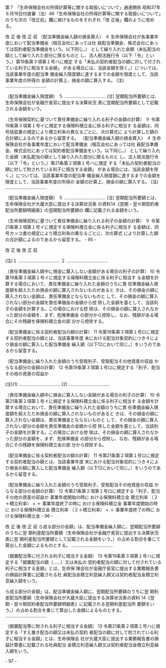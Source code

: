 第７ 「生命保険会社の所得計算等に関する取扱いについて」通達関係
昭和37年８月16日付直審（法）46「生命保険会社の所得計算等に関する取扱いについて」のうち次の「改正前」欄に掲げるものをそれぞれ「改
正後」欄のように改める。

改 正 後
改 正 前
（配当準備金繰入額の損金算入）
４ 生命保険会社が各事業年度において配当準備金（相互会社にあっては社
員配当準備金、株式会社にあっては契約者配当準備金をいう。以下同じ。）
として繰り入れた金額（未払配当の額として繰り入れた部分に限るものと
し、法人税法施行令（以下「令」という。）第19条第３項第１号ハに規定
する「未払の契約者配当の額に対して付されている利子に相当する金額」
がある場合には、当該金額を除く。）については、当該事業年度の配当準
備金繰入限度額に達するまでの金額を限度として、当該事業年度の所得の
金額の計算上、損金の額に算入する。
(注) .................................

（配当準備金繰入限度額）
５ .................................
(注) 翌期配当所要額とは、生命保険会社が金融庁長官に提出する決算状況
表に翌期配当所要額として記載される金額をいう。


（生命保険契約に基づいて責任準備金に繰り入れる利子の金額の計算）
９ 令第19条第３項第１号イに規定する保険料積立金に係る利子に相当す
る金額は、同号括弧書の規定により積立利率の異なるごとに、次の算式に
より計算した額の合計額によるのであるから留意する。
（配当準備金繰入額の損金算入）
４ 生命保険会社が各事業年度において配当準備金（相互会社にあっては社
員配当準備金、株式会社にあっては契約者配当準備金をいう。以下同じ。）
として繰り入れた金額（未払配当の額として繰り入れた部分に限るものと
し、法人税法施行令（以下「令」という。）第21条第２項第１号ハに規定
する「未払の契約者配当の額に対して附されている利子に相当する金額」
がある場合には、当該金額を除く。）については、当該事業年度の配当準
備金繰入限度額に達するまでの金額を限度として、当該事業年度の所得の
金額の計算上、損金の額に算入する。
(注) .................................

（配当準備金繰入限度額）
５ .................................
(注) 翌期配当所要額とは、生命保険会社が大蔵大臣に提出する決算状況表
の資料14｟翌期・翌々期契約者配当所要額明細表｠の翌期配当所要額の
欄に記載される金額をいう。

（生命保険契約に基づいて責任準備金に繰り入れる利子の金額の計算）
９ 令第21条第２項第１号イに規定する保険料積立金に係る利子に相当す
る金額は、同号カッコ書の規定により積立利率の異なるごとに、次の算式
により計算した額の合計額によるのであるから留意する。
\- 95 -


改 正 後
改 正 前



(注)１ .................................
２ .................................

（責任準備金繰入額中に損金に算入しない金額がある場合の利子の計算）
10 令第19条第３項第１号イに規定する保険料積立金に係る利子に相当す
る金額を計算する場合において、責任準備金に繰り入れた金額のうちに責
任準備金繰入限度額を超えたため損金の額に算入されないものがあると
きは、その損金の額に算入されない金額は、責任準備金とならないものと
して、その損金の額に算入されない部分の金額を責任準備金の金額から控
除した金額を基として、当該利子の金額を計算する。この場合における控
除は、その損金の額に算入されなかった部分の金額を、まず、危険準備金
の部分から控除し、なお、残額がある場合にその残額を保険料積立金の部
分から控除する。

（配当準備金に係る契約者配当の額の計算）
11 令第19条第３項第１号ロに規定する契約者配当の額とは、当該事業年度
末における配当対象契約につき４により損金の額に算入した配当準備金
繰入額（以下12において同じ。）をいうのであるから留意する。

（配当準備金に繰り入れた金額のうち受取利子、受取配当その他資産の収益
からなる部分の金額の計算）
12 令第19条第３項第１号ロに規定する「利子、配当その他の資産の収益か



(注)(1) .................................
(2) .................................

（責任準備金繰入額中に損金に算入しない金額がある場合の利子の計算）
10 令第21条第２項第１号イに規定する保険料積立金に係る利子に相当す
る金額を計算する場合において、責任準備金に繰り入れた金額のうちに責
任準備金繰入限度額を超えたため損金の額に算入されないものがあると
きは、その損金の額に算入されない金額は、責任準備金とならないものと
して、その損金の額に算入されない部分の金額を責任準備金の金額から控
除した金額を基として、当該利子の金額を計算する。この場合における控
除は、その損金の額に算入されなかった部分の金額を、まず、危険準備金
の部分から控除し、なお、残額がある場合にその残額を保険料積立金の部
分から控除する。

（配当準備金に係る契約者配当の額の計算）
11 令第21条第２項第１号ロに規定する契約者配当の額とは、当該事業年度
末における配当対象契約につき４により損金の額に算入した配当準備金
繰入額（以下12において同じ。）をいうのであるから留意する。

（配当準備金に繰り入れた金額のうち受取利子、受取配当その他資産の収益
からなる部分の金額の計算）
12 令第21条第２項第１号ロに規定する「利子、配当その他の資産の収益か
事業年度開始の時に
おける保険料積立金
積立利率
（２＋積立利率）
×
＋
事業年度終了の時に
おける保険料積立金
事業年度開始の時に
おける保険料積立金
積立利率
（２＋積立利率）
×
＋
事業年度終了の時に
おける保険料積立金
\- 96 -


改 正 後
改 正 前
ら成る部分の金額」は、配当準備金繰入額に、翌期配当所要額のうちに翌
期利差配当所要額（生命保険会社が金融庁長官に提出する決算状況表に翌
期利差配当所要額として記載される金額をいう。）の占める割合を乗じて
算出した金額によるものとする。
.................................

（据置配当等に付される利子に相当する金額）
13 令第19条第３項第１号ハに規定する「据置配当の額（......）又は未払の
契約者配当の額に対して付されている利子に相当する金額」とは、生命保
険会社が金融庁長官に提出する業務報告書の損益計算書に記載される社
員配当金積立利息繰入額又は契約者配当金積立利息繰入額をいう。

ら成る部分の金額」は、配当準備金繰入額に、翌期配当所要額のうちに翌
期利差配当所要額（生命保険会社が大蔵大臣に提出する決算状況表の資料
14｟翌期・翌々期契約者配当所要額明細表｠に記載される翌期利差配当所
要額をいう。）の占める割合を乗じて算出した金額によるものとする。
.................................

（据置配当等に附される利子に相当する金額）
13 令第21条第２項第１号ハに規定する「すえ置き配当の額又は未払の契約
者配当の額に対して附されている利子に相当する金額」とは、生命保険会
社が大蔵大臣に提出する業務報告書の損益計算書に記載される社員配当
金積立利息繰入額又は契約者配当金積立利息繰入額をいう。


\- 97 -